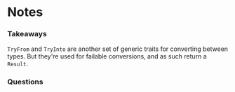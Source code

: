 # Notes

### Takeaways
`TryFrom` and `TryInto` are another set of generic traits for converting between types. But they're used for failable conversions, and as such return a `Result`.

### Questions
